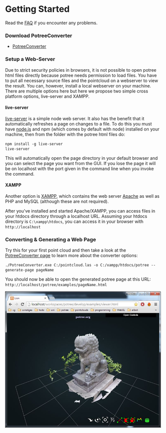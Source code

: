 
# Getting Started

Read the [FAQ](faq.md) if you encounter any problems.

### Download PotreeConverter

* [PotreeConverter](https://github.com/potree/PotreeConverter)

### Setup a Web-Server

Due to strict security policies in browsers, it is not possible to open potree html files directly because potree needs permission to load files. You have to put all necessary source files and the pointcloud on a webserver to view the result. 
You can, however, install a local webserver on your machine. There are multiple options here but here we propose two simple cross platform options, live-server and XAMPP.

#### live-server
[live-server](https://www.npmjs.com/package/live-server) is a simple node web server. It also has the benefit that it automatically refreshes a page on changes to a file. To do this you must have [node.js](https://nodejs.org/en/) and npm (which comes by default with node) installed on your machine, then from the folder with the potree html files do:

  ```
  npm install -g live-server
  live-server
  ```

This will automatically open the page directory in your default browser and you can select the page you want from the GUI. If you lose the page it will be on localhost with the port given in the command line when you invoke the command. 


#### XAMPP
Another option is [XAMPP](https://www.apachefriends.org/de/index.html), which contains the web server [Apache](http://httpd.apache.org/) as well as PHP and MySQL (although these are not required).

After you've installed and started Apache/XAMPP, you can access files in your htdocs directory through a localhost URL. Assuming your htdocs directory is ```C:\xampp\htdocs```, you can access it in your browser with ```http://localhost```

### Converting & Generating a Web Page

Try this for your first point cloud and then take a look at the [PotreeConverter page](https://github.com/potree/PotreeConverter) to learn more about the converter options:

```
./PotreeConverter.exe C:/pointcloud.las -o C:/xampp/htdocs/potree --generate-page pageName
```

You should now be able to open the generated potree page at this URL: ```http://localhost/potree/examples/pageName.html```

![](images/lion_demo_screenshot.jpg)
